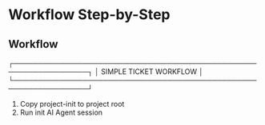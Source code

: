 # Workflow Step-by-Step

## Workflow

┌─────────────────────────────────────────────────────────────────┐
│ SIMPLE TICKET WORKFLOW │
└─────────────────────────────────────────────────────────────────┘

1. Copy project-init to project root
2. Run init AI Agent session

